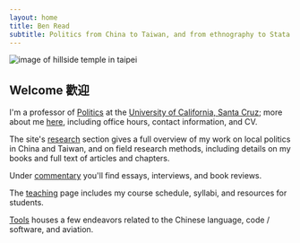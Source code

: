 ```yaml
---
layout: home
title: Ben Read
subtitle: Politics from China to Taiwan, and from ethnography to Stata
---
```


![image of hillside temple in taipei](../images/front_image.jpg)

## Welcome 歡迎

I'm a professor of [Politics](https://politics.ucsc.edu/) at the [University of California, Santa Cruz](about/ucsc-on-one-page.html); more about me [here](about/about.html), including office hours, contact information, and CV.

The site's [research](research/research.html) section gives a full overview of my work on local politics in China and Taiwan, and on field research methods, including details on my books and full text of articles and chapters.

Under [commentary](commentary/commentary.html) you'll find essays, interviews, and book reviews.

The [teaching](teaching/teaching.html) page includes my course schedule, syllabi, and resources for students.

[Tools](tools/tools.html) houses a few endeavors related to the Chinese language, code / software, and aviation.
